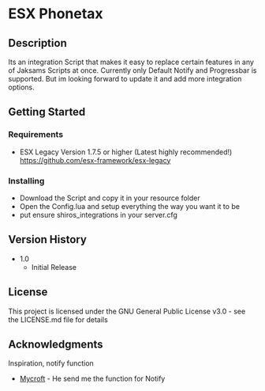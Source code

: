 # ESX Phonetax

## Description

Its an integration Script that makes it easy to replace certain features
in any of Jaksams Scripts at once. Currently only Default Notify and Progressbar 
is supported. But im looking forward to update it and add more integration options.


## Getting Started

### Requirements

* ESX Legacy Version 1.7.5 or higher (Latest highly recommended!)
https://github.com/esx-framework/esx-legacy


### Installing

* Download the Script and copy it in your resource folder
* Open the Config.lua and setup everything the way you want it to be
* put ensure shiros_integrations in your server.cfg

## Version History

* 1.0
    * Initial Release

## License

This project is licensed under the GNU General Public License v3.0 - see the LICENSE.md file for details

## Acknowledgments

Inspiration, notify function
* [Mycroft](https://github.com/Mycroft-Studios) - He send me the function for Notify

